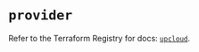 # `provider`

Refer to the Terraform Registry for docs: [`upcloud`](https://registry.terraform.io/providers/upcloudltd/upcloud/5.20.0/docs).
